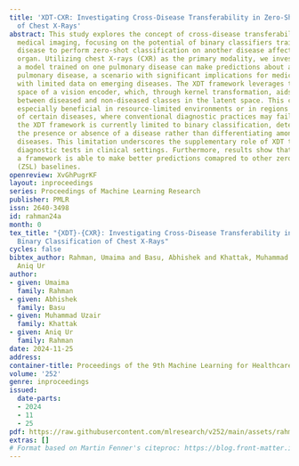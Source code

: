 ```yaml
---
title: 'XDT-CXR: Investigating Cross-Disease Transferability in Zero-Shot Binary Classification
  of Chest X-Rays'
abstract: This study explores the concept of cross-disease transferability (XDT) in
  medical imaging, focusing on the potential of binary classifiers trained on one
  disease to perform zero-shot classification on another disease affecting the same
  organ. Utilizing chest X-rays (CXR) as the primary modality, we investigate whether
  a model trained on one pulmonary disease can make predictions about another novel
  pulmonary disease, a scenario with significant implications for medical settings
  with limited data on emerging diseases. The XDT framework leverages the embedding
  space of a vision encoder, which, through kernel transformation, aids in distinguishing
  between diseased and non-diseased classes in the latent space. This capability is
  especially beneficial in resource-limited environments or in regions with low prevalence
  of certain diseases, where conventional diagnostic practices may fail. However,
  the XDT framework is currently limited to binary classification, determining only
  the presence or absence of a disease rather than differentiating among multiple
  diseases. This limitation underscores the supplementary role of XDT to traditional
  diagnostic tests in clinical settings. Furthermore, results show that XDT-CXR as
  a framework is able to make better predictions comapred to other zero-shot learning
  (ZSL) baselines.
openreview: XvGhPugrKF
layout: inproceedings
series: Proceedings of Machine Learning Research
publisher: PMLR
issn: 2640-3498
id: rahman24a
month: 0
tex_title: "{XDT}-{CXR}: Investigating Cross-Disease Transferability in Zero-Shot
  Binary Classification of Chest X-Rays"
cycles: false
bibtex_author: Rahman, Umaima and Basu, Abhishek and Khattak, Muhammad Uzair and Rahman,
  Aniq Ur
author:
- given: Umaima
  family: Rahman
- given: Abhishek
  family: Basu
- given: Muhammad Uzair
  family: Khattak
- given: Aniq Ur
  family: Rahman
date: 2024-11-25
address:
container-title: Proceedings of the 9th Machine Learning for Healthcare Conference
volume: '252'
genre: inproceedings
issued:
  date-parts:
  - 2024
  - 11
  - 25
pdf: https://raw.githubusercontent.com/mlresearch/v252/main/assets/rahman24a/rahman24a.pdf
extras: []
# Format based on Martin Fenner's citeproc: https://blog.front-matter.io/posts/citeproc-yaml-for-bibliographies/
---
```

